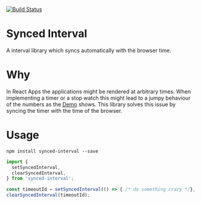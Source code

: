 [![Build Status](https://travis-ci.org/webpapaya/synced-interval.svg?branch=master)](https://travis-ci.org/webpapaya/synced-interval)

# Synced Interval

A interval library which syncs automatically with the browser time.

# Why

In React Apps the applications might be rendered at arbitrary times. 
When implementing a timer or a stop watch this might lead to a jumpy 
behaviour of the numbers as the [Demo](https://webpapaya.github.io/synced-interval/) 
shows. This library solves this issue by syncing the timer with the 
time of the browser.

# Usage

````
npm install synced-interval --save
````


````javascript
import { 
  setSyncedInterval, 
  clearSyncedInterval, 
} from 'synced-interval';

const timeoutId = setSyncedInterval(() => { /* do something crazy */}, 200);
clearSyncedInterval(timeoutId);
````
